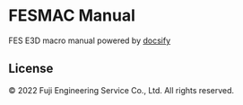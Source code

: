 # FESMAC Manual

FES E3D macro manual powered by [docsify](https://docsify.js.org/)

## License

&copy; 2022 Fuji Engineering Service Co., Ltd. All rights reserved.
